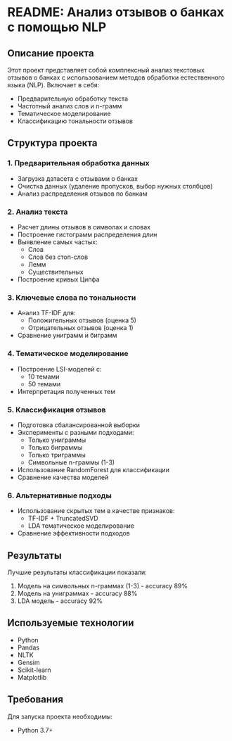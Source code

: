 # README: Анализ отзывов о банках с помощью NLP

## Описание проекта
Этот проект представляет собой комплексный анализ текстовых отзывов о банках с использованием методов обработки естественного языка (NLP). Включает в себя:
- Предварительную обработку текста
- Частотный анализ слов и n-грамм
- Тематическое моделирование
- Классификацию тональности отзывов

## Структура проекта

### 1. Предварительная обработка данных
- Загрузка датасета с отзывами о банках
- Очистка данных (удаление пропусков, выбор нужных столбцов)
- Анализ распределения отзывов по банкам

### 2. Анализ текста
- Расчет длины отзывов в символах и словах
- Построение гистограмм распределения длин
- Выявление самых частых:
  - Слов
  - Слов без стоп-слов
  - Лемм
  - Существительных
- Построение кривых Ципфа

### 3. Ключевые слова по тональности
- Анализ TF-IDF для:
  - Положительных отзывов (оценка 5)
  - Отрицательных отзывов (оценка 1)
- Сравнение униграмм и биграмм

### 4. Тематическое моделирование
- Построение LSI-моделей с:
  - 10 темами
  - 50 темами
- Интерпретация полученных тем

### 5. Классификация отзывов
- Подготовка сбалансированной выборки
- Эксперименты с разными подходами:
  - Только униграммы
  - Только биграммы
  - Только триграммы
  - Символьные n-граммы (1-3)
- Использование RandomForest для классификации
- Сравнение качества моделей

### 6. Альтернативные подходы
- Использование скрытых тем в качестве признаков:
  - TF-IDF + TruncatedSVD
  - LDA тематическое моделирование
- Сравнение эффективности подходов

## Результаты
Лучшие результаты классификации показали:
1. Модель на символьных n-граммах (1-3) - accuracy 89%
2. Модель на униграммах - accuracy 88%
3. LDA модель - accuracy 92%

## Используемые технологии
- Python
- Pandas
- NLTK
- Gensim
- Scikit-learn
- Matplotlib

## Требования
Для запуска проекта необходимы:
- Python 3.7+


